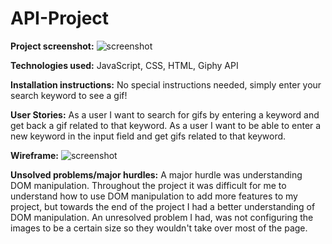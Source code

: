 # API-Project
**Project screenshot:**
![screenshot](https://i.imgur.com/7mVK1EO.png)

**Technologies used:** 
JavaScript, CSS, HTML, Giphy API
 
**Installation instructions:** 
No special instructions needed, simply enter your search keyword to see a gif!
 
**User Stories:**
As a user I want to search for gifs by entering a keyword and get back a gif related to that keyword. As a user I want to be able to enter a new keyword in the input field and get gifs related to that keyword.

**Wireframe:**
![screenshot](https://i.imgur.com/vyDjWjt.jpg)

**Unsolved problems/major hurdles:**
A major hurdle was understanding DOM manipulation. Throughout the project it was difficult for me to understand how to use DOM manipulation to add more features to my project, but towards the end of the project I had a better understanding of DOM manipulation. An unresolved problem I had, was not configuring the images to be a certain size so they wouldn't take over most of the page. 
